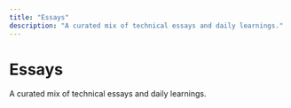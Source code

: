 ```yaml
---
title: "Essays"
description: "A curated mix of technical essays and daily learnings."
---
```


# Essays

A curated mix of technical essays and daily learnings.
